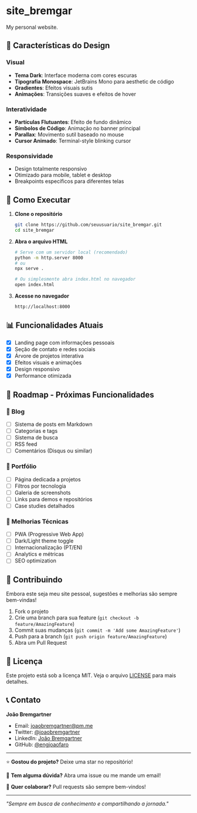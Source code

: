 # site_bremgar
My personal website.

## 🎨 Características do Design

### Visual
- **Tema Dark**: Interface moderna com cores escuras
- **Tipografia Monospace**: JetBrains Mono para aesthetic de código
- **Gradientes**: Efeitos visuais sutis
- **Animações**: Transições suaves e efeitos de hover

### Interatividade
- **Partículas Flutuantes**: Efeito de fundo dinâmico
- **Símbolos de Código**: Animação no banner principal
- **Parallax**: Movimento sutil baseado no mouse
- **Cursor Animado**: Terminal-style blinking cursor

### Responsividade
- Design totalmente responsivo
- Otimizado para mobile, tablet e desktop
- Breakpoints específicos para diferentes telas

## 🚀 Como Executar

1. **Clone o repositório**
   ```bash
   git clone https://github.com/seuusuario/site_bremgar.git
   cd site_bremgar
   ```

2. **Abra o arquivo HTML**
   ```bash
   # Serve com um servidor local (recomendado)
   python -m http.server 8000
   # ou
   npx serve .
   
   # Ou simplesmente abra index.html no navegador
   open index.html
   ```

3. **Acesse no navegador**
   ```
   http://localhost:8000
   ```

## 📊 Funcionalidades Atuais

- [x] Landing page com informações pessoais
- [x] Seção de contato e redes sociais
- [x] Árvore de projetos interativa
- [x] Efeitos visuais e animações
- [x] Design responsivo
- [x] Performance otimizada

## 🔮 Roadmap - Próximas Funcionalidades

### 📝 Blog
- [ ] Sistema de posts em Markdown
- [ ] Categorias e tags
- [ ] Sistema de busca
- [ ] RSS feed
- [ ] Comentários (Disqus ou similar)

### 💼 Portfólio
- [ ] Página dedicada a projetos
- [ ] Filtros por tecnologia
- [ ] Galeria de screenshots
- [ ] Links para demos e repositórios
- [ ] Case studies detalhados

### 🔧 Melhorias Técnicas
- [ ] PWA (Progressive Web App)
- [ ] Dark/Light theme toggle
- [ ] Internacionalização (PT/EN)
- [ ] Analytics e métricas
- [ ] SEO optimization

## 🤝 Contribuindo

Embora este seja meu site pessoal, sugestões e melhorias são sempre bem-vindas!

1. Fork o projeto
2. Crie uma branch para sua feature (`git checkout -b feature/AmazingFeature`)
3. Commit suas mudanças (`git commit -m 'Add some AmazingFeature'`)
4. Push para a branch (`git push origin feature/AmazingFeature`)
5. Abra um Pull Request

## 📝 Licença

Este projeto está sob a licença MIT. Veja o arquivo [LICENSE](LICENSE) para mais detalhes.

## 📞 Contato

**João Bremgartner**
- Email: [joaobremgartner@pm.me](mailto:joaobremgartner@pm.me)
- Twitter: [@joaobremgartner](https://twitter.com/joaobremgartner)
- LinkedIn: [João Bremgartner](https://linkedin.com/in/joaobremgartner)
- GitHub: [@engjoaofaro](https://github.com/engjoaofaro)

---

⭐ **Gostou do projeto?** Deixe uma star no repositório!

💬 **Tem alguma dúvida?** Abra uma issue ou me mande um email!

🚀 **Quer colaborar?** Pull requests são sempre bem-vindos!

---

*"Sempre em busca de conhecimento e compartilhando a jornada."*